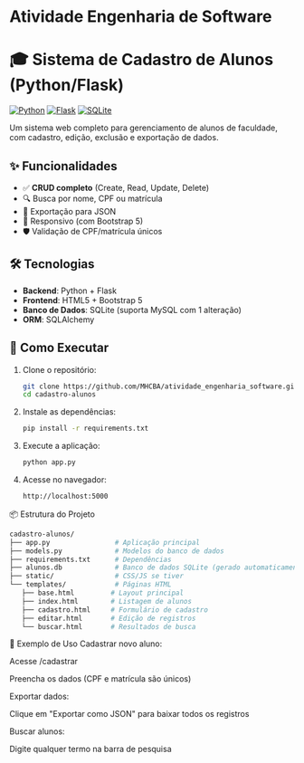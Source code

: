 # Atividade Engenharia de Software
# 🎓 Sistema de Cadastro de Alunos (Python/Flask)

[![Python](https://img.shields.io/badge/Python-3.8%2B-blue)](https://www.python.org/)
[![Flask](https://img.shields.io/badge/Flask-2.3.x-lightgrey)](https://flask.palletsprojects.com/)
[![SQLite](https://img.shields.io/badge/SQLite-3-green)](https://www.sqlite.org/)

Um sistema web completo para gerenciamento de alunos de faculdade, com cadastro, edição, exclusão e exportação de dados.

## ✨ Funcionalidades

- ✅ **CRUD completo** (Create, Read, Update, Delete)
- 🔍 Busca por nome, CPF ou matrícula
- 📁 Exportação para JSON
- 📱 Responsivo (com Bootstrap 5)
- 🛡️ Validação de CPF/matrícula únicos

## 🛠️ Tecnologias

- **Backend**: Python + Flask
- **Frontend**: HTML5 + Bootstrap 5
- **Banco de Dados**: SQLite (suporta MySQL com 1 alteração)
- **ORM**: SQLAlchemy

## 🚀 Como Executar

1. Clone o repositório:
   ```bash
   git clone https://github.com/MHCBA/atividade_engenharia_software.git
   cd cadastro-alunos
   
2. Instale as dependências:
    ```bash
   pip install -r requirements.txt
   
4. Execute a aplicação:
    ```bash
   python app.py

6. Acesse no navegador:
    ```bash
   http://localhost:5000

📦 Estrutura do Projeto
 ```bash
cadastro-alunos/
├── app.py                # Aplicação principal
├── models.py             # Modelos do banco de dados
├── requirements.txt      # Dependências
├── alunos.db             # Banco de dados SQLite (gerado automaticamente)
├── static/               # CSS/JS se tiver
└── templates/            # Páginas HTML
    ├── base.html         # Layout principal
    ├── index.html        # Listagem de alunos
    ├── cadastro.html     # Formulário de cadastro
    ├── editar.html       # Edição de registros
    └── buscar.html       # Resultados de busca

```
📌 Exemplo de Uso
Cadastrar novo aluno:

Acesse /cadastrar

Preencha os dados (CPF e matrícula são únicos)

Exportar dados:

Clique em "Exportar como JSON" para baixar todos os registros

Buscar alunos:

Digite qualquer termo na barra de pesquisa
